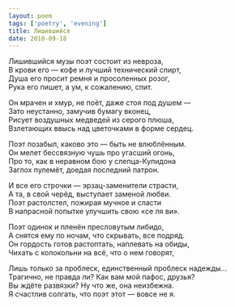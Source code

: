 ```yaml
---
layout: poem
tags: ['poetry', 'evening']
title: Лишившийся
date: 2010-09-18
---
```


Лишившийся музы поэт состоит из невроза,<br>
В крови его — кофе и лучший технический спирт,<br>
Душа его просит ремня и просоленных розог,<br>
Рука его пишет, а ум, к сожалению, спит.<br>

Он мрачен и хмур, не поёт, даже стоя под душем —<br>
Зато неустанно, замучив бумагу вконец,<br>
Рисует воздушных медведей из серого плюша,<br>
Взлетающих ввысь над цветочками в форме сердец.<br>

Поэт позабыл, каково это — быть не влюблённым.<br>
Он мелет бессвязную чушь про угасший огонь,<br>
Про то, как в неравном бою у слепца-Купидона<br>
Заглох пулемёт, доедая последний патрон.<br>

И все его строчки — эрзац-заменители страсти,<br>
А та, в свой черёд, выступает заменой любви.<br>
Поэт растолстел, пожирая мучное и сласти<br>
В напрасной попытке улучшить свою «се ля ви».<br>

Поэт одинок и пленён пресловутым либидо,<br>
А снятся ему по ночам, что скрывать, все подряд.<br>
Он гордость готов растоптать, наплевать на обиды,<br>
Чихать с колокольни на всё, что о нем говорят,<br>

Лишь только за проблеск, единственный проблеск надежды...<br>
Трагично, не правда ли? Как вам мой пафос, друзья?<br>
Вы ждёте развязки? Ну что же, она неизбежна.<br>
Я счастлив солгать, что поэт этот — вовсе не я.
